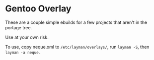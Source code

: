 Gentoo Overlay
==============

These are a couple simple ebuilds for a few projects that aren't in the portage tree.

Use at your own risk.

To use, copy neque.xml to `/etc/layman/overlays/`, run `layman -S`, then
`layman -a neque`.

